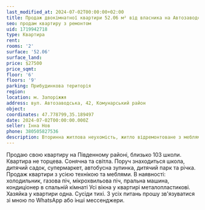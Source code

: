 ```yaml
---
last_modified_at: 2024-07-02T00:00:00+02:00
title: Продаж двокімнатної квартири 52.06 м² від власника на Автозаводській
seo: продам квартиру з ремонтом
uid: 1719942718
type: Квартира
rent:
rooms: '2'
surface: '52.06'
surface_land:
price: $27500
price_sqmt:
floor: '6'
floors: '9'
parking: Прибудинкова територія
region:
location: м. Запоріжжя
address: вул. Автозаводська, 42, Комунарський район
object:
coordinates: 47.778799,35.189497
date: 2024-07-02T00:00:00.000Z
seller: Інна Нов
phone: 380505827536
description: Вторинна житлова неухомість, житло відремонтоване з меблями і технікою, придатне і готове для проживання
---
```


Продаю свою квартиру на Південному районі, близько 103 школи. Квартира не торцева. Сонячна та світла. Поруч знаходиться школа, дитячий садок, супермаркет, автобусна зупинка, дитячий парк та річка. Продаж квартири з усією технікою та меблями. В наявності: холодильник, газова піч, мікрохвильова піч, пральна машина, кондиціонер в спальній кімнаті
Усі вікна у квартирі металопластикові. Хазяйка у квартири одна. Сусіди тихі. З усіх питань прошу зв'язуватися зі мною по WhatsApp або інші мессенджери.
